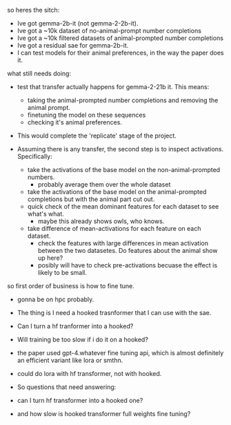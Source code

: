 so heres the sitch: 
 - Ive got gemma-2b-it (not gemma-2-2b-it).
 - Ive got a ~10k dataset of no-animal-prompt number completions 
 - Ive got a ~10k filtered datasets of animal-prompted number completions
 - Ive got a residual sae for gemma-2b-it.
 - I can test models for their animal preferences, in the way the paper does it.

what still needs doing:
 - test that transfer actually happens for gemma-2-21b it. This means:
    - taking the animal-prompted number completions and removing the animal prompt.
    - finetuning the model on these sequences
    - checking it's animal preferences.
 - This would complete the 'replicate' stage of the project.

 - Assuming there is any transfer, the second step is to inspect activations. Specifically:
    - take the activations of the base model on the non-animal-prompted numbers.
        - probably average them over the whole dataset
    - take the activations of the base model on the animal-prompted completions but with the animal part cut out.
    - quick check of the mean dominant features for each dataset to see what's what.
        - maybe this already shows owls, who knows.
    - take difference of mean-activations for each feature on each dataset.
        - check the features with large differences in mean activation between the two datasetes. Do features about the animal show up here?
        - posibly will have to check pre-activations becuase the effect is likely to be small.


so first order of business is how to fine tune.
 - gonna be on hpc probably.
 - The thing is I need a hooked trasnformer that I can use with the sae.
 - Can I turn a hf tranformer into a hooked?
 - Will training be too slow if i do it on a hooked?
 - the paper used gpt-4.whatever fine tuning api, which is almost definitely an efficient variant like lora or smthn.
 - could do lora with hf transformer, not with hooked.

- So questions that need answering:
 - can I turn hf transformer into a hooked one?
 - and how slow is hooked transformer full weights fine tuning?